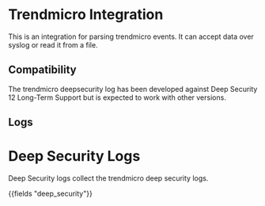 # Trendmicro Integration

This is an integration for parsing trendmicro events. It can accept
data over syslog or read it from a file.

## Compatibility

The trendmicro deepsecurity log has been developed against Deep Security 12 Long-Term Support but is expected to work with other versions.

## Logs

# Deep Security Logs

Deep Security logs collect the trendmicro deep security logs.

{{fields "deep_security"}}
